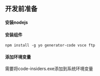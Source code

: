 ## 开发前准备

#### 安装nodejs 

#### 安装组件  

``` nodejs
npm install -g yo generator-code vsce ftp
```
#### 添加环境变量  
   需要将code-insiders.exe添加到系统环境变量
   
 